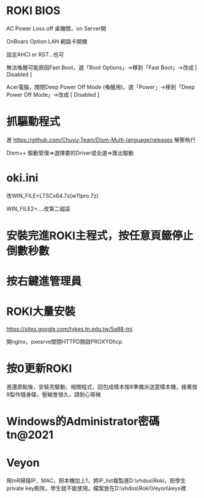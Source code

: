 # ROKI BIOS
AC Power Loss off 桌機關，on Server開

OnBoars Option LAN 網路卡開機

設定AHCI or RST...也可

無法喚醒可能原因Fast Boot，選「Boot Options」→移到「Fast Boot」→改成 [ Disabled ]

Acer電腦，關閉Deep Power Off Mode (喚醒用)，選「Power」→移到「Deep Power Off Mode」→改成 [ Disabled ]

# 抓驅動程式
進 https://github.com/Chuyu-Team/Dism-Multi-language/releases 解壓執行

Dism++ 驅動管理=>選擇要的Driver或全選=>匯出驅動

# oki.ini
改WIN_FILE=LTSCx64.7z(w11pro.7z)

WIN_FILE2=....改第二磁區
# 安裝完進ROKI主程式，按任意頁籤停止倒數秒數

# 按右鍵進管理員

# ROKI大量安裝
https://sites.google.com/tykes.tn.edu.tw/5a88-tni

開nginx，pxesrve關閉HTTPD開啟PROXYDhcp

# 按0更新ROKI
進還原點後，安裝完驅動、相關程式，回包成樣本按8準備派送當樣本機，接著按9製作隨身碟，壓縮會很久，請耐心等候

# Windows的Administrator密碼tn@2021

# Veyon
用tnR掃描IP、MAC，把本機加上1，將IP_list複製進D:\vhdos\Roki，把學生private key刪除，學生就不能使用。檔案放在D:\vhdos\Roki\Veyon\keys裡
